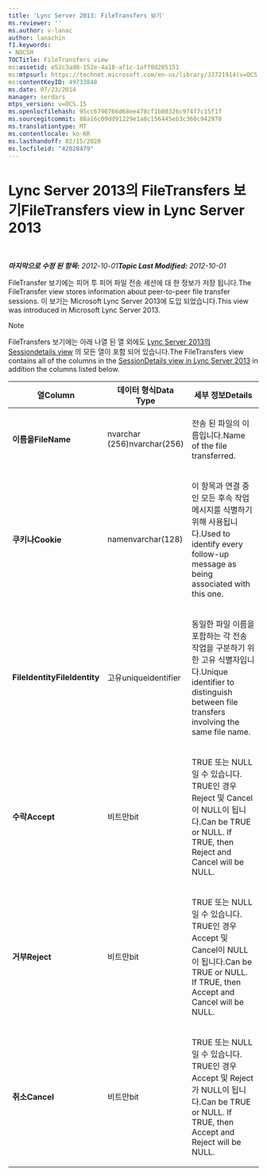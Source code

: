 ```yaml
---
title: 'Lync Server 2013: FileTransfers 보기'
ms.reviewer: ''
ms.author: v-lanac
author: lanachin
f1.keywords:
- NOCSH
TOCTitle: FileTransfers view
ms:assetid: e52c3ad0-152e-4a18-af1c-1aff0d205151
ms:mtpsurl: https://technet.microsoft.com/en-us/library/JJ721914(v=OCS.15)
ms:contentKeyID: 49733848
ms.date: 07/23/2014
manager: serdars
mtps_version: v=OCS.15
ms.openlocfilehash: 95cc6790766d68ee478cf1b80326c974f7c15f1f
ms.sourcegitcommit: 88a16c09dd91229e1a8c156445eb3c360c942978
ms.translationtype: MT
ms.contentlocale: ko-KR
ms.lasthandoff: 02/15/2020
ms.locfileid: "42028479"
---
```

<div data-xmlns="http://www.w3.org/1999/xhtml">

<div class="topic" data-xmlns="http://www.w3.org/1999/xhtml" data-msxsl="urn:schemas-microsoft-com:xslt" data-cs="http://msdn.microsoft.com/">

<div data-asp="http://msdn2.microsoft.com/asp">

# <a name="filetransfers-view-in-lync-server-2013"></a><span data-ttu-id="525e5-102">Lync Server 2013의 FileTransfers 보기</span><span class="sxs-lookup"><span data-stu-id="525e5-102">FileTransfers view in Lync Server 2013</span></span>

</div>

<div id="mainSection">

<div id="mainBody">

<span> </span>

<span data-ttu-id="525e5-103">_**마지막으로 수정 된 항목:** 2012-10-01_</span><span class="sxs-lookup"><span data-stu-id="525e5-103">_**Topic Last Modified:** 2012-10-01_</span></span>

<span data-ttu-id="525e5-104">FileTransfer 보기에는 피어 투 피어 파일 전송 세션에 대 한 정보가 저장 됩니다.</span><span class="sxs-lookup"><span data-stu-id="525e5-104">The FileTransfer view stores information about peer-to-peer file transfer sessions.</span></span> <span data-ttu-id="525e5-105">이 보기는 Microsoft Lync Server 2013에 도입 되었습니다.</span><span class="sxs-lookup"><span data-stu-id="525e5-105">This view was introduced in Microsoft Lync Server 2013.</span></span>

<div>


> [!NOTE]  
> <span data-ttu-id="525e5-106">FileTransfers 보기에는 아래 나열 된 열 외에도 <A href="lync-server-2013-sessiondetails-view.md">Lync Server 2013의 Sessiondetails view</A> 의 모든 열이 포함 되어 있습니다.</span><span class="sxs-lookup"><span data-stu-id="525e5-106">The FileTransfers view contains all of the columns in the <A href="lync-server-2013-sessiondetails-view.md">SessionDetails view in Lync Server 2013</A> in addition the columns listed below.</span></span>



</div>


<table>
<colgroup>
<col style="width: 33%" />
<col style="width: 33%" />
<col style="width: 33%" />
</colgroup>
<thead>
<tr class="header">
<th><span data-ttu-id="525e5-107">열</span><span class="sxs-lookup"><span data-stu-id="525e5-107">Column</span></span></th>
<th><span data-ttu-id="525e5-108">데이터 형식</span><span class="sxs-lookup"><span data-stu-id="525e5-108">Data Type</span></span></th>
<th><span data-ttu-id="525e5-109">세부 정보</span><span class="sxs-lookup"><span data-stu-id="525e5-109">Details</span></span></th>
</tr>
</thead>
<tbody>
<tr class="odd">
<td><p><span data-ttu-id="525e5-110"><strong>이름을</strong></span><span class="sxs-lookup"><span data-stu-id="525e5-110"><strong>FileName</strong></span></span></p></td>
<td><p><span data-ttu-id="525e5-111">nvarchar (256)</span><span class="sxs-lookup"><span data-stu-id="525e5-111">nvarchar(256)</span></span></p></td>
<td><p><span data-ttu-id="525e5-112">전송 된 파일의 이름입니다.</span><span class="sxs-lookup"><span data-stu-id="525e5-112">Name of the file transferred.</span></span></p></td>
</tr>
<tr class="even">
<td><p><span data-ttu-id="525e5-113"><strong>쿠키나</strong></span><span class="sxs-lookup"><span data-stu-id="525e5-113"><strong>Cookie</strong></span></span></p></td>
<td><p><span data-ttu-id="525e5-114">name</span><span class="sxs-lookup"><span data-stu-id="525e5-114">nvarchar(128)</span></span></p></td>
<td><p><span data-ttu-id="525e5-115">이 항목과 연결 중인 모든 후속 작업 메시지를 식별하기 위해 사용됩니다.</span><span class="sxs-lookup"><span data-stu-id="525e5-115">Used to identify every follow-up message as being associated with this one.</span></span></p></td>
</tr>
<tr class="odd">
<td><p><span data-ttu-id="525e5-116"><strong>FileIdentity</strong></span><span class="sxs-lookup"><span data-stu-id="525e5-116"><strong>FileIdentity</strong></span></span></p></td>
<td><p><span data-ttu-id="525e5-117">고유</span><span class="sxs-lookup"><span data-stu-id="525e5-117">uniqueidentifier</span></span></p></td>
<td><p><span data-ttu-id="525e5-118">동일한 파일 이름을 포함하는 각 전송 작업을 구분하기 위한 고유 식별자입니다.</span><span class="sxs-lookup"><span data-stu-id="525e5-118">Unique identifier to distinguish between file transfers involving the same file name.</span></span></p></td>
</tr>
<tr class="even">
<td><p><span data-ttu-id="525e5-119"><strong>수락</strong></span><span class="sxs-lookup"><span data-stu-id="525e5-119"><strong>Accept</strong></span></span></p></td>
<td><p><span data-ttu-id="525e5-120">비트만</span><span class="sxs-lookup"><span data-stu-id="525e5-120">bit</span></span></p></td>
<td><p><span data-ttu-id="525e5-p102">TRUE 또는 NULL일 수 있습니다. TRUE인 경우 Reject 및 Cancel이 NULL이 됩니다.</span><span class="sxs-lookup"><span data-stu-id="525e5-p102">Can be TRUE or NULL. If TRUE, then Reject and Cancel will be NULL.</span></span></p></td>
</tr>
<tr class="odd">
<td><p><span data-ttu-id="525e5-123"><strong>거부</strong></span><span class="sxs-lookup"><span data-stu-id="525e5-123"><strong>Reject</strong></span></span></p></td>
<td><p><span data-ttu-id="525e5-124">비트만</span><span class="sxs-lookup"><span data-stu-id="525e5-124">bit</span></span></p></td>
<td><p><span data-ttu-id="525e5-p103">TRUE 또는 NULL일 수 있습니다. TRUE인 경우 Accept 및 Cancel이 NULL이 됩니다.</span><span class="sxs-lookup"><span data-stu-id="525e5-p103">Can be TRUE or NULL. If TRUE, then Accept and Cancel will be NULL.</span></span></p></td>
</tr>
<tr class="even">
<td><p><span data-ttu-id="525e5-127"><strong>취소</strong></span><span class="sxs-lookup"><span data-stu-id="525e5-127"><strong>Cancel</strong></span></span></p></td>
<td><p><span data-ttu-id="525e5-128">비트만</span><span class="sxs-lookup"><span data-stu-id="525e5-128">bit</span></span></p></td>
<td><p><span data-ttu-id="525e5-p104">TRUE 또는 NULL일 수 있습니다. TRUE인 경우 Accept 및 Reject가 NULL이 됩니다.</span><span class="sxs-lookup"><span data-stu-id="525e5-p104">Can be TRUE or NULL. If TRUE, then Accept and Reject will be NULL.</span></span></p></td>
</tr>
</tbody>
</table>


</div>

<span> </span>

</div>

</div>

</div>

